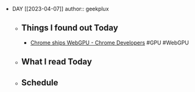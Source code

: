 - DAY [[2023-04-07]]
  author:: geekplux
	- ## Things I found out Today
		- [Chrome ships WebGPU - Chrome Developers](https://developer.chrome.com/blog/webgpu-release/) #GPU #WebGPU
	- ## What I read Today
	- ## Schedule